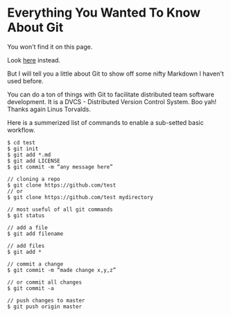 # Everything You Wanted To Know About Git

You won't find it on this page.

Look [here](https://blog.udemy.com/git-tutorial-a-comprehensive-guide/#1) instead. 

But I will tell you a little about Git to show off some nifty Markdown I haven't used before.

You can do a ton of things with Git to facilitate distributed team software development. It is a DVCS - Distributed Version Control System. Boo yah! Thanks again Linus Torvalds. 

Here is a summerized list of commands to enable a sub-setted basic workflow. 

```
$ cd test 
$ git init
$ git add *.md
$ git add LICENSE
$ git commit -m “any message here”

// cloning a repo
$ git clone https://github.com/test 
// or
$ git clone https://github.com/test mydirectory

// most useful of all git commands 
$ git status

// add a file 
$ git add filename

// add files
$ git add *

// commit a change
$ git commit -m “made change x,y,z”

// or commit all changes
$ git commit -a

// push changes to master
$ git push origin master
```
